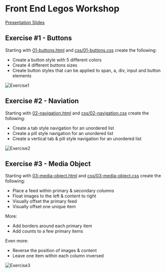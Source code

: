 # Front End Legos Workshop

[Presentation Slides](https://speakerdeck.com/shayhowe/front-end-legos-reusable-html-and-css-workshop)

## Exercise #1 - Buttons

Starting with [01-buttons.html](https://github.com/darbyfrey/sxswlegos/blob/master/01-buttons.html) and [css/01-buttons.css](https://github.com/darbyfrey/sxswlegos/blob/master/css/01-buttons.css) create the following:
* Create a button style with 5 different colors
* Create 4 different buttons sizes
* Create button styles that can be applied to span, a, div, input and button elements

![Exercise1](http://f.cl.ly/items/1y2n3g2b0m3M0l2U2P2g/Screen%20Shot%202013-03-08%20at%204.52.48%20PM.png)

## Exercise #2 - Naviation

Starting with [02-navigation.html](https://github.com/darbyfrey/sxswlegos/blob/master/02-navigation.html) and [css/02-navigation.css](https://github.com/darbyfrey/sxswlegos/blob/master/css/02-navigation.css) create the following:
* Create a tab style navigation for an unordered list
* Create a pill style navigation for an unordered list
* Create a vertical tab & pill style navigation for an unordered list

![Exercise2](http://f.cl.ly/items/3W363V3N3V1m220Q0c1a/Screen%20Shot%202013-03-08%20at%204.53.19%20PM.png)

## Exercise #3 - Media Object

Starting with [03-media-object.html](https://github.com/darbyfrey/sxswlegos/blob/master/03-media-object.html) and [css/03-media-object.css](https://github.com/darbyfrey/sxswlegos/blob/master/css/03-media-object.css) create the following:
* Place a feed within primary & secondary columns
* Float images to the left & content to right
* Visually offset the primary feed
* Visually offset one unique item

More:
* Add borders around each primary item
* Add counts to a few primary items

Even more:
* Reverse the position of images & content
* Leave one item within each column inversed

![Exercise3](http://f.cl.ly/items/3L2P0Y3P0d233h3R0T29/Screen%20Shot%202013-03-08%20at%204.53.38%20PM.png)
